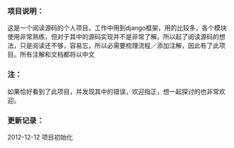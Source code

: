 ### 项目说明：
这是一个阅读源码的个人项目。工作中用到django框架，用的比较多，各个模块使用非常熟练，但对于其中的源码实现并不是非常了解。所以起了阅读源码的想法，只是阅读还不够，容易忘，所以必需要梳理流程／添加注解，因此有了此项目。所有注解和文档都将以中文

### 注：
如果恰好看到了此项目，并发现其中的错误，欢迎指正，想一起探讨的也非常欢迎。


### 更新记录：
2012-12-12  项目初始化